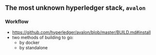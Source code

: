 ## The most unknown hyperledger stack, `avalon`

### Workflow
- https://github.com/hyperledger/avalon/blob/master/BUILD.md#install
- two methods of building to go:
  - by docker
  - by standalone
